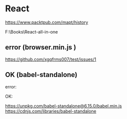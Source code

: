 # React  

https://www.packtpub.com/mapt/history 


F:\Books\React-all-in-one  



## error (browser.min.js )

https://github.com/xgqfrms007/test/issues/1

## OK (babel-standalone)  



error:  

<script src="https://cdnjs.cloudflare.com/ajax/libs/babel-core/6.1.19/browser.min.js" integrity="sha256-zSpX/F9KKuk1nLBq2vygsdDm6QrSbVdn5lteMkdzWdk=" crossorigin="anonymous"></script> 

OK:  

https://unpkg.com/babel-standalone@6.15.0/babel.min.js  
https://cdnjs.com/libraries/babel-standalone  

<script src="https://cdnjs.cloudflare.com/ajax/libs/babel-standalone/6.21.0/babel.min.js"></script>

<script src="https://cdnjs.cloudflare.com/ajax/libs/babel-standalone/6.21.0/babel.min.js" integrity="sha256-YXgKpPGTUUui8cJMq3LCqmBR7jMJCbjLjlhpqhFU3E0=" crossorigin="anonymous"></script>



